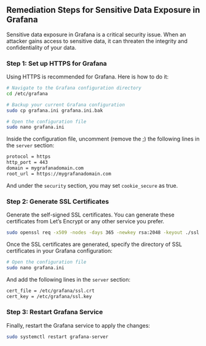 

## Remediation Steps for Sensitive Data Exposure in Grafana

Sensitive data exposure in Grafana is a critical security issue. When an attacker gains access to sensitive data, it can threaten the integrity and confidentiality of your data.

### Step 1: Set up HTTPS for Grafana
Using HTTPS is recommended for Grafana. Here is how to do it:

```bash
# Navigate to the Grafana configuration directory
cd /etc/grafana

# Backup your current Grafana configuration
sudo cp grafana.ini grafana.ini.bak

# Open the configuration file
sudo nano grafana.ini
```

Inside the configuration file, uncomment (remove the ;) the following lines in the `server` section:

```bash
protocol = https
http_port = 443
domain = mygrafanadomain.com
root_url = https://mygrafanadomain.com
```

And under the `security` section, you may set `cookie_secure` as true.

### Step 2: Generate SSL Certificates

Generate the self-signed SSL certificates. You can generate these certificates from Let’s Encrypt or any other service you prefer.

```bash
sudo openssl req -x509 -nodes -days 365 -newkey rsa:2048 -keyout ./ssl.key -out ./ssl.crt -subj "/C=US/ST=Denial/L=Springfield/O=Dis/CN=mygrafanadomain.com"
```

Once the SSL certificates are generated, specify the directory of SSL certificates in your Grafana configuration:

```bash
# Open the configuration file
sudo nano grafana.ini
```

And add the following lines in the `server` section:
```bash
cert_file = /etc/grafana/ssl.crt
cert_key = /etc/grafana/ssl.key
```

### Step 3: Restart Grafana Service

Finally, restart the Grafana service to apply the changes:

```bash
sudo systemctl restart grafana-server
``` 